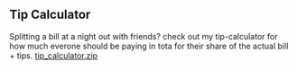 ## Tip Calculator

Splitting a bill at a night out with friends? check out my tip-calculator for how much everone should be paying in tota for their share of the actual bill + tips.
[tip_calculator.zip](https://github.com/Lilian-Chinelo/tip_calculator/files/7433578/tip_calculator.zip)
